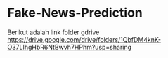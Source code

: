 # Fake-News-Prediction


Berikut adalah link folder gdrive
https://drive.google.com/drive/folders/1QbfDM4knK-O37LIhgHbR6NtBwvh7HPhm?usp=sharing
